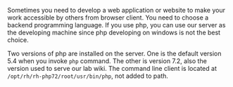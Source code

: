Sometimes you need to develop a web application or website to make your work accessible by others from browser client. You need to choose a
backend programming language. If you use php, you can use our server as the developing machine since php developing on windows is not the best choice.

Two versions of php are installed on the server. One is the default version 5.4 when you invoke `php` command. The other is version 7.2, also
the version used to serve our lab wiki. The command line client is located at `/opt/rh/rh-php72/root/usr/bin/php`, not added to path.